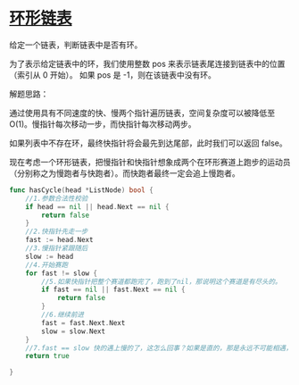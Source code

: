 # [环形链表](https://leetcode-cn.com/problems/linked-list-cycle/submissions/)

给定一个链表，判断链表中是否有环。

为了表示给定链表中的环，我们使用整数 pos 来表示链表尾连接到链表中的位置（索引从 0 开始）。 如果 pos 是 -1，则在该链表中没有环。

解题思路：

通过使用具有不同速度的快、慢两个指针遍历链表，空间复杂度可以被降低至 O(1)。慢指针每次移动一步，而快指针每次移动两步。

如果列表中不存在环，最终快指针将会最先到达尾部，此时我们可以返回 false。

现在考虑一个环形链表，把慢指针和快指针想象成两个在环形赛道上跑步的运动员（分别称之为慢跑者与快跑者）。而快跑者最终一定会追上慢跑者。

```go
func hasCycle(head *ListNode) bool {
	//1.参数合法性校验
	if head == nil || head.Next == nil {
		return false
	}
	//2.快指针先走一步
	fast := head.Next
	//3.慢指针紧跟随后
	slow := head
	//4.开始赛跑
	for fast != slow {
		//5.如果快指针把整个赛道都跑完了，跑到了nil，那说明这个赛道是有尽头的。
		if fast == nil || fast.Next == nil {
			return false
		}
		//6.继续前进
		fast = fast.Next.Next
		slow = slow.Next
	}
	//7.fast == slow 快的遇上慢的了，这怎么回事？如果是直的，那是永远不可能相遇，只能说，他们在环形跑道上赛跑。
	return true

}
```
